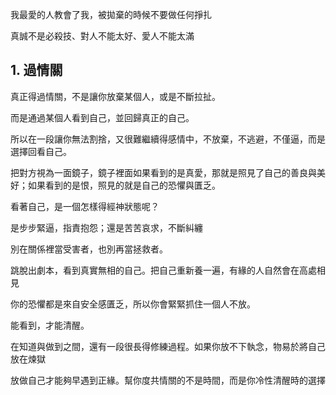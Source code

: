我最愛的人教會了我，被拋棄的時候不要做任何掙扎

真誠不是必殺技、對人不能太好、愛人不能太滿

## 1. 過情關

真正得過情關，不是讓你放棄某個人，或是不斷拉扯。

而是通過某個人看到自己，並回歸真正的自己。

所以在一段讓你無法割捨，又很難繼續得感情中，不放棄，不逃避，不僅逼，而是選擇回看自己。

把對方視為一面鏡子，鏡子裡面如果看到的是真愛，那就是照見了自己的善良與美好；如果看到的是恨，照見的就是自己的恐懼與匱乏。

看著自己，是一個怎樣得經神狀態呢？

是步步緊逼，指責抱怨；還是苦苦哀求，不斷糾纏

別在關係裡當受害者，也別再當拯救者。

跳脫出劇本，看到真實無相的自己。把自己重新養一遍，有緣的人自然會在高處相見

你的恐懼都是來自安全感匱乏，所以你會緊緊抓住一個人不放。

能看到，才能清醒。

在知道與做到之間，還有一段很長得修練過程。如果你放不下執念，物易於將自己放在煉獄

放做自己才能夠早遇到正緣。幫你度共情關的不是時間，而是你冷性清醒時的選擇
